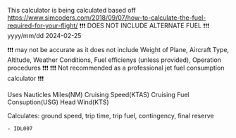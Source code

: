 This calculator is being calculated based off https://www.simcoders.com/2018/09/07/how-to-calculate-the-fuel-required-for-your-flight/
❗❗❗ DOES NOT INCLUDE ALTERNATE FUEL ❗❗❗
yyyy/mm/dd
2024-02-25

❗❗❗ may not be accurate as it does not include Weight of Plane, Aircraft Type, Altitude, Weather Conditions, Fuel efficienys (unless provided), Operation procedures ❗❗❗
❗❗❗ Not recommended as a professional jet fuel consumption calculator ❗❗❗

Uses Nauticles Miles(NM)
     Cruising Speed(KTAS)
     Cruising Fuel Consuption(USG)
     Head Wind(KTS)

Calculates: ground speed, trip time, trip fuel, contingency, final reserve

    - IDL007

